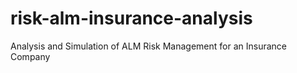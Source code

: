 # risk-alm-insurance-analysis
Analysis and Simulation of ALM Risk Management for an Insurance Company
